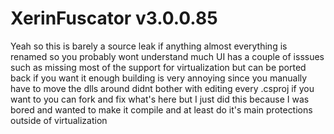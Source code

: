 # XerinFuscator v3.0.0.85
Yeah so this is barely a source leak if anything 
almost everything is renamed so you probably wont understand much
UI has a couple of isssues such as missing most of the support for virtualization but can be ported back if you want it enough
building is very annoying since you manually have to move the dlls around didnt bother with editing every .csproj
if you want to you can fork and fix what's here but I just did this because I was bored and wanted to make it compile and at least do it's main protections outside of virtualization
